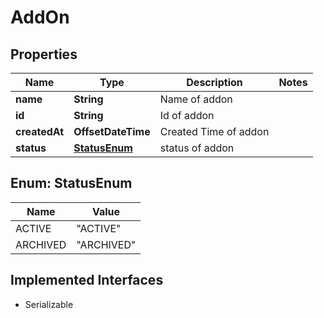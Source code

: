 

# AddOn


## Properties

| Name | Type | Description | Notes |
|------------ | ------------- | ------------- | -------------|
|**name** | **String** | Name of addon |  |
|**id** | **String** | Id of addon |  |
|**createdAt** | **OffsetDateTime** | Created Time of addon |  |
|**status** | [**StatusEnum**](#StatusEnum) | status of addon |  |



## Enum: StatusEnum

| Name | Value |
|---- | -----|
| ACTIVE | &quot;ACTIVE&quot; |
| ARCHIVED | &quot;ARCHIVED&quot; |


## Implemented Interfaces

* Serializable


